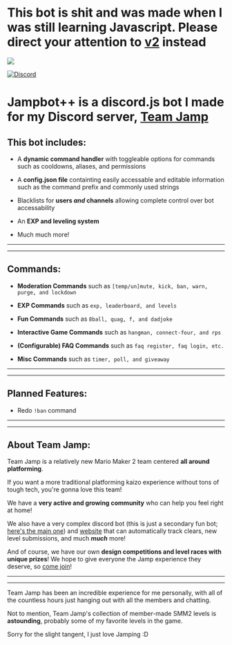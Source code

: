 # This bot is shit and was made when I was still learning Javascript. Please direct your attention to [v2](https://github.com/Lioness100/Jampbot-2) instead

![](https://media.discordapp.net/attachments/722174152357707776/724385495378821170/20200416_063556_0000.png?width=1023&height=256)

[![Discord](https://img.shields.io/discord/699220238801174558.svg?label=&logo=discord&logoColor=ffffff&color=7389D8&labelColor=6A7EC2)](https://discord.gg/STbuRN)

# Jampbot++ is a discord.js bot I made for my Discord server, [Team Jamp](https://discord.gg/STbuRN)

## This bot includes:

- A **dynamic command handler** with toggleable options for commands such as cooldowns, aliases, and permissions

- A **config.json file** containting easily accessable and editable information such as the command prefix and commonly used strings

- Blacklists for **users _and_ channels** allowing complete control over bot accessability

- An **EXP and leveling system**

- Much much more!

---

---

## Commands:

- **Moderation Commands** such as `[temp/un]mute, kick, ban, warn, purge, and lockdown`

- **EXP Commands** such as `exp, leaderboard, and levels`

- **Fun Commands** such as `8ball, quag, f, and dadjoke`

- **Interactive Game Commands** such as `hangman, connect-four, and rps`

- **(Configurable) FAQ Commands** such as `faq register, faq login, etc.`

- **Misc Commands** such as `timer, poll, and giveaway`

---

---

## Planned Features:

- Redo `!ban` command

---

---

## About Team Jamp:

Team Jamp is a relatively new Mario Maker 2 team centered **all around platforming**.

If you want a more traditional platforming kaizo experience without tons of tough tech, you're gonna love this team!

We have a **very active and growing community** who can help you feel right at home!

We also have a very complex discord bot (this is just a secondary fun bot; [here's the main one](https://github.com/TeamShellSMM/ShellBot3000)) and [website](https://makerteams.net/teamjamp) that can automatically track clears, new level submissions, and much **_much_** more!

And of course, we have our own **design competitions and level races with unique prizes**! We hope to give everyone the Jamp experience they deserve, so [come join](https://discord.gg/STbuRN)!

---

---

Team Jamp has been an incredible experience for me personally, with all of the countless hours just hanging out with all the members and chatting.

Not to mention, Team Jamp's collection of member-made SMM2 levels is **astounding**, probably some of my favorite levels in the game.

Sorry for the slight tangent, I just love Jamping :D
